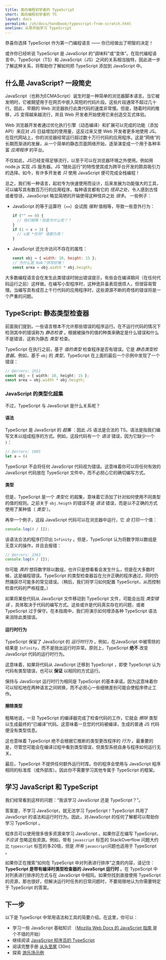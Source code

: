 ```yaml
---
title: 面向编程初学者的 TypeScript
short: 面向编程初学者的 TS
layout: docs
permalink: /zh/docs/handbook/typescript-from-scratch.html
oneline: 从零开始学习 TypeScript
---
```


恭喜你选择 TypeScript 作为第一门编程语言 —— 你已经做出了明智的决定！

或许你已经听说 TypeScript 是 JavaScript 的“调味料”或“变体”。在现代编程语言中，TypeScript（TS）和 JavaScript（JS）之间的关系相当独特，因此进一步了解这种关系，将帮助你了解如何把 TypeScript 添加到 JavaScript 中。

## 什么是 JavaScript? 一段简史

JavaScript（也称为ECMAScript）诞生时是一种简单的浏览器脚本语言。当它被发明时，它被期望用于在网页中嵌入简短的代码片段。这些片段通常不超过几十行。因此，早期的 Web 浏览器执行此类代码的速度非常慢。但是，随着时间的推移，JS 变得越来越流行，并且 Web 开发者开始使用它来创造交互式体验。

Web 浏览器开发者通过优化执行引擎（动态编译）和扩展可以完成的功能（添加API）来应对 JS 日益增加的使用量，这反过来又使 Web 开发者更多地使用 JS。在现代网站上，你的浏览器经常运行超过数十万行代码的应用程序。这是“网络”的长期而渐进的发展，从一个简单的静态页面网络开始，逐渐演变成一个用于各种丰富 _应用程序_ 的平台。

不仅如此，JS已经变得足够流行，以至于可以在浏览器环境之外使用。例如用 node.js 实现 JS 服务器。JS “随处运行”的特性使其成为跨平台开发的颇具吸引力的选择。如今，有许多开发者 _只_ 使用 JavaScript 便可完成全栈编程！

总之，我们有一种语言，起初专为快速使用而设计，后来发展为功能强大的工具，可以编写具有数百万行的应用程序。每种语言都有它的 _怪异之处_，令人感到古怪或者惊讶。JavaScript 略显简陋的开端使得这种怪异之处 _很多_。 一些例子：


- JavaScript 的等于运算符（`==`）会试图 _强制_ 值相等，导致一些意外行为： 

  ```js
  if ("" == 0) {
    // 他们相等！但是为什么呢？？
  }
  if (1 < x < 3) {
    // x是 *任何* 值都为真！
  }
  ```

- JavaScript 还允许访问不存在的属性：

  ```js
  const obj = { width: 10, height: 15 };
  // 为什么是 NaN？拼写好难！
  const area = obj.width * obj.heigth;
  ```

大多数编程语言会在发生此类错误时抛出错误提示，有些会在编译期间（在任何代码运行之前）这样做。在编写小型程序时，这种诡异虽表现很烦人，但很容易管理。当编写具有成百上千行代码的应用程序时，这些源源不断的奇怪的错误将是一个严重的问题。

## TypeScript: 静态类型检查器

前面我们提到，一些语言根本不允许那些错误的程序运行。在不运行代码的情况下检测其中的错误称为 _静态检查_ 。根据被操作的值的种类来确定是什么错误和什么不是错误，这称为静态 _类型_ 检查。

TypeScript 在执行之前，基于 _值的类型_ 检查程序是否有错误。它是 _静态类型检查器_。例如，基于 `obj` 的 _类型_，TypeScript 在上面的最后一个示例中发现了一个错误：

```ts twoslash
// @errors: 2551
const obj = { width: 10, height: 15 };
const area = obj.width * obj.heigth;
```

### JavaScript 的类型化超集

不过，TypeScript 与 JavaScript 是什么关系呢？

#### 语法

TypeScript 是 JavaScript 的 _超集_ ：因此 JS 语法是合法的 TS。语法是指我们编写文本以组成程序的方式。例如，这段代码有一个 _语法_ 错误，因为它缺少一个 `)`：

```ts twoslash
// @errors: 1005
let a = (4
```

TypeScript 不会将任何 JavaScript 代码视为错误。这意味着你可以将任何有效的 JavaScript 代码放在 TypeScript 文件中，而不必担心它的确切编写方式。

#### 类型

但是，TypeScript 是一个 _类型化_ 的超集，意味着它添加了针对如何使用不同类型的值的规则。之前关于 `obj.heigth` 的错误不是 _语法_ 错误，而是以不正确的方式使用了某种值（ _类型_ ）。

再举一个例子，这段 JavaScript 代码可以在浏览器中运行，它 _会_ 打印一个值：

```js
console.log(4 / []);
```

该语法合法的程序打印出 `Infinity` 。但是，TypeScript 认为将数字除以数组是无意义的操作，并且会报错：

```ts twoslash
// @errors: 2363
console.log(4 / []);
```

你可能 _真的_ 想将数字除以数组，也许只是想看看会发生什么，但是在大多数时候，这是编程错误。TypeScript 的类型检查器旨在允许正确的程序通过，同时仍然捕获尽可能多的常见错误。（稍后，我们将学习如何配置 TypeScript，从而控制检查代码的严格程度。）

如果将某些代码从 JavaScript 文件移动到 TypeScript 文件，可能会出现 _类型错误_ ，具体取决于代码的编写方式。这些或许是代码真实存在的问题，或者 TypeScript 过于保守。在本指南中，我们将演示如何增添各种 TypeScript 语法来消除此类错误。

#### 运行时行为 

TypeScript 保留了 JavaScript 的 _运行时行为_ 。例如，在JavaScript 中被零除的结果是 `Infinity`，而不是抛出运行时异常。原则上，TypeScript **绝不** 改变 JavaScript 代码的运行时行为。

这意味着，如果将代码从 JavaScript 迁移到 TypeScript ，即使 TypeScript 认为代码有类型错误，也可以 **保证** 以相同的方式运行。

保持与 JavaScript 运行时行为相同是 TypeScript 的基本承诺。因为这意味着你可以轻松地在两种语言之间转换，而不必担心一些细微差别可能会使程序停止工作。

<!--
Missing subsection on the fact that TS extends JS to add syntax for type
specification.  (Since the immediately preceding text was raving about
how JS code can be used in TS.)
-->

#### 擦除类型

粗略地说，一旦 TypeScript 的编译器完成了检查代码的工作，它就会 _擦除_ 类型以生成最终的“已编译”代码。这意味着一旦您的代码被编译，生成的普通 JS 代码便没有类型信息。

这也意味着 TypeScript 绝不会根据它推断的类型更改程序的 _行为_ 。最重要的是，尽管您可能会在编译过程中看到类型错误，但类型系统自身与程序如何运行无关。

最后，TypeScript 不提供任何额外运行时库。你的程序会使用与 JavaScript 程序相同的标准库（或外部库）。因此你不需要学习其他专属于 TypeScript 的框架。

<!--
Should extend this paragraph to say that there's an exception of
allowing you to use newer JS features and transpile the code to an older
JS, and this might add small stubs of functionality when needed.  (Maybe
with an example --- something like `?.` would be good in showing readers
that this document is maintained.)
-->

## 学习 JavaScript 和 TypeScript

我们经常看到这样的问题：“我该学习 JavaScript 还是 TypeScript？”。

答案是，不学习 JavaScript，就无法学习 TypeScript！TypeScript 共用了 JavaScript 的语法和运行时行为。因此，对JavaScript 的任何了解都可以帮助你学习 TypeScript 。

程序员可以使用很多很多资源来学习 JavaScript 。如果你正在编写 TypeScript，_不应该_ 忽略这些资源。例如，带有 `javascript` 标签的 StackOverflow 问题大约比 `typescript` 标签的多20倍，但是 _所有_ `javascript`问题也适用于 TypeScript 。

如果你正在搜索“如何在 TypeScript 中对列表进行排序”之类的内容，请记住： **TypeScript 是带有编译时类型检查器的 JavaScript 运行时** 。在 TypeScript 中对列表进行排序的方式与在 JavaScript 中相同。如果你找到直接使用 TypeScript 的资源，那也很好，但解决运行时任务的日常问题时，不要局限地认为你需要特定于 TypeScript 的答案。

## 下一步

以下是 TypeScript 中常用语法和工具的简要介绍。在这里，你可以：

- 学习一些 JavaScript 基础知识 （[Mozilla Web Docs 的 JavaScript 指南 ](https://developer.mozilla.org/zh-CN/docs/Web/JavaScript/Guide) 是个不错的开始）
- 继续阅读 [JavaScript 程序员的 TypeScript](/zh/docs/handbook/typescript-in-5-minutes.html)
- 阅读完整手册 [从头至尾](/zh/docs/handbook/intro.html) (30m)
- 探索 [游乐场示例](/play#show-examples)

<!-- Note: I'll be happy to write the following... -->
<!--
## Types

    * What's a type? (For newbies)
      * A type is a *kind* of value
      * Types implicitly define what operations make sense on them
      * Lots of different kinds, not just primitives
      * We can make descriptions for all kinds of values
      * The `any` type -- a quick desctiption, what it is, and why it's bad
    * Inference 101
      * Examples
      * TypeScript can figure out types most of the time
      * Two places we'll ask you what the type is: Function boundaries, and later-initialized values
    * Co-learning JavaScript
      * You can+should read existing JS resources
      * Just paste it in and see what happens
      * Consider turning off 'strict' -->
